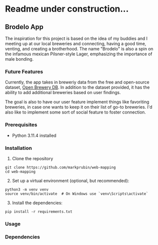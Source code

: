 # Readme under construction...


## Brodelo App

The inspiration for this project is based on the idea of my buddies and I meeting up at our local breweries and connecting, having a good time, venting, and creating a brotherhood. The name "Brodelo" is also a spin on the infamous mexican Pilsner-style Lager, emphasizing the importance of male bonding.

### Future Features

Currently, the app takes in breweriy data from the free and open-source dataset, [Open Brewery DB](openbrewerydb.org). In addition to the dataset provided, it has the ability to add additional breweries based on user findings.

The goal is also to have our user feature implement things like favoriting breweries, in case one wants to keep it on their list of go-to breweries. I'd also like to implement some sort of social feature to foster connection.

### Prerequisites
- Python 3.11.4 installed

### Installation
1. Clone the repository

```commandline
git clone https://github.com/markprubin/web-mapping
cd web-mapping
```
2. Set up a virtual environment (optional, but recommended):
```commandline
python3 -m venv venv
source venv/bin/activate  # On Windows use `venv\Scripts\activate`

```
3. Install the dependencies:
```commandline
pip install -r requirements.txt

```

### Usage


### Dependencies


